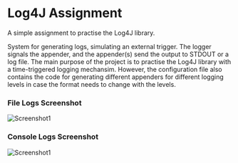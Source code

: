 # Log4J Assignment
A simple assignment to practise the Log4J library.

System for generating logs, simulating an external trigger. The logger signals the appender, and the appender(s) send the output to STDOUT or a log file. 
The main purpose of the project is to practise the Log4J library with a time-triggered logging mechansim. However, the configuration file also contains the code for generating different appenders for different logging levels in case the format needs to change with the levels.
### File Logs Screenshot
![Screenshot1](https://github.com/ahmetust/Log4j_Assignment/blob/main/Screenshots/timer-dd-mm-yy-log.jpg)

### Console Logs Screenshot
![Screenshot1](https://github.com/ahmetust/Log4j_Assignment/blob/main/Screenshots/console-log.jpg)
